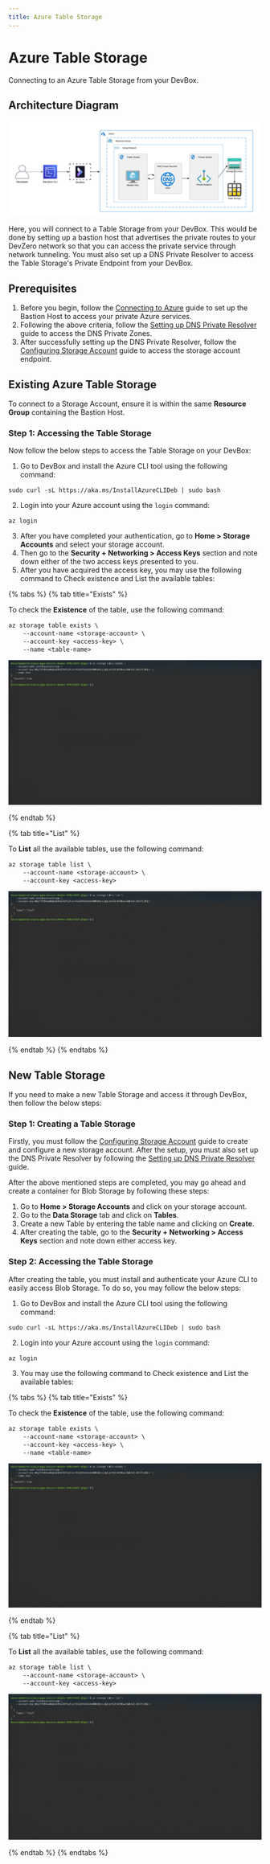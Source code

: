 ```yaml
---
title: Azure Table Storage
---
```

# Azure Table Storage

Connecting to an Azure Table Storage from your DevBox.

## Architecture Diagram

![Azure Table Storage Architecture](../../../.gitbook/assets/azure-table-architecture.png)

Here, you will connect to a Table Storage from your DevBox. This would be done by setting up a bastion host that advertises the private routes to your DevZero network so that you can access the private service through network tunneling. You must also set up a DNS Private Resolver to access the Table Storage's Private Endpoint from your DevBox.

## Prerequisites

1. Before you begin, follow the [Connecting to Azure](../../existing-network/connecting-to-azure.md) guide to set up the Bastion Host to access your private Azure services.
2. Following the above criteria, follow the [Setting up DNS Private Resolver](./setting-up-dns-private-resolver.md) guide to access the DNS Private Zones.
3. After successfully setting up the DNS Private Resolver, follow the [Configuring Storage Account](./configuring-storage-account.md) guide to access the storage account endpoint.

## Existing Azure Table Storage

To connect to a Storage Account, ensure it is within the same **Resource Group** containing the Bastion Host.

### Step 1: Accessing the Table Storage

Now follow the below steps to access the Table Storage on your DevBox:

1. Go to DevBox and install the Azure CLI tool using the following command:

```
sudo curl -sL https://aka.ms/InstallAzureCLIDeb | sudo bash
```

2. Login into your Azure account using the `login` command:

```
az login
```

3. After you have completed your authentication, go to **Home > Storage Accounts** and select your storage account.
4. Then go to the **Security + Networking > Access Keys** section and note down either of the two access keys presented to you.
5. After you have acquired the access key, you may use the following command to Check existence and List the available tables:

{% tabs %}
{% tab title="Exists" %}

To check the **Existence** of the table, use the following command:

```
az storage table exists \
    --account-name <storage-account> \
    --account-key <access-key> \
    --name <table-name>
```

![Azure Table Storage Exists](../../../.gitbook/assets/azure-table-exists.png)

{% endtab %}

{% tab title="List" %}

To **List** all the available tables, use the following command:

```
az storage table list \
    --account-name <storage-account> \
    --account-key <access-key>
```

![Azure Table Storage List](../../../.gitbook/assets/azure-table-list.png)

{% endtab %}
{% endtabs %}

## New Table Storage

If you need to make a new Table Storage and access it through DevBox, then follow the below steps:

### Step 1: Creating a Table Storage

Firstly, you must follow the [Configuring Storage Account](./configuring-storage-account.md) guide to create and configure a new storage account. After the setup, you must also set up the DNS Private Resolver by following the [Setting up DNS Private Resolver](./setting-up-dns-private-resolver.md) guide.

After the above mentioned steps are completed, you may go ahead and create a container for Blob Storage by following these steps:

1. Go to **Home > Storage Accounts** and click on your storage account.
2. Go to the **Data Storage** tab and click on **Tables**.
3. Create a new Table by entering the table name and clicking on **Create**.
4. After creating the table, go to the **Security + Networking > Access Keys** section and note down either access key.

### Step 2: Accessing the Table Storage

After creating the table, you must install and authenticate your Azure CLI to easily access Blob Storage. To do so, you may follow the below steps:

1. Go to DevBox and install the Azure CLI tool using the following command:

```
sudo curl -sL https://aka.ms/InstallAzureCLIDeb | sudo bash
```

2. Login into your Azure account using the `login` command:

```
az login
```

3. You may use the following command to Check existence and List the available tables:

{% tabs %}
{% tab title="Exists" %}

To check the **Existence** of the table, use the following command:

```
az storage table exists \
    --account-name <storage-account> \
    --account-key <access-key> \
    --name <table-name>
```

![Azure Table Storage Exists](../../../.gitbook/assets/azure-table-exists.png)

{% endtab %}

{% tab title="List" %}

To **List** all the available tables, use the following command:

```
az storage table list \
    --account-name <storage-account> \
    --account-key <access-key>
```

![Azure Table Storage List](../../../.gitbook/assets/azure-table-list.png)

{% endtab %}
{% endtabs %}
